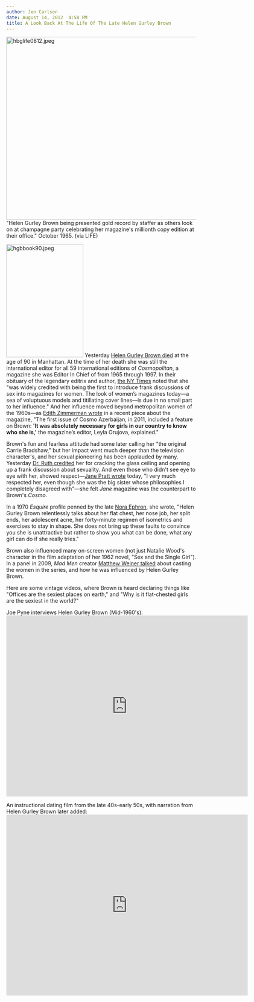 ```yaml
---
author: Jen Carlson
date: August 14, 2012  4:58 PM
title: A Look Back At The Life Of The Late Helen Gurley Brown
---
```


<p><span class="mt-enclosure mt-enclosure-image" style="display: inline;"> <img alt="hbglife0812.jpeg" src="https://web.archive.org/web/20130223085520im_/http://gothamist.com/attachments/arts_jen/hbglife0812.jpeg" width="640" height="485" class="image-none"> </span><br>
<span class="photo_caption">&quot;Helen Gurley Brown being presented gold record by staffer as others look on at champagne party celebrating her magazine&apos;s millionth copy edition at their office.&quot; October 1965. (via LIFE)</span></p>

<p><span class="mt-enclosure mt-enclosure-image" style="display: inline;"> <img alt="hgbbook90.jpeg" src="https://web.archive.org/web/20130223085520im_/http://gothamist.com/attachments/arts_jen/hgbbook90.jpeg" width="204" height="300" class="image-right"> </span>Yesterday <a href="https://web.archive.org/web/20130223085520/http://gothamist.com/2012/08/13/helen_gurley_brown.php">Helen Gurley Brown died</a> at the age of 90 in Manhattan. At the time of her death she was still the international editor for all 59 international editions of <em>Cosmopolitan</em>, a magazine she was Editor In Chief of from 1965 through 1997. In their obituary of the legendary editrix and author, <a href="https://web.archive.org/web/20130223085520/http://www.nytimes.com/2012/08/14/business/media/helen-gurley-brown-who-gave-cosmopolitan-its-purr-is-dead-at-90.html?pagewanted=all">the NY Times</a> noted that she &quot;was widely credited with being the first to introduce frank discussions of sex into magazines for women. The look of women&#x2019;s magazines today&#x2014;a sea of voluptuous models and titillating cover lines&#x2014;is due in no small part to her influence.&quot; And her influence moved beyond metropolitan women of the 1960s&#x2014;as <a href="https://web.archive.org/web/20130223085520/http://www.nytimes.com/2012/08/05/magazine/how-cosmo-conquered-the-world.html?_r=1&amp;pagewanted=all">Edith Zimmerman wrote</a> in a recent piece about the magazine, &quot;The first issue of Cosmo Azerbaijan, in 2011, included a feature on Brown: <strong>&apos;It was absolutely necessary for girls in our country to know who she is,&apos;</strong> the magazine&#x2019;s editor, Leyla Orujova, explained.&quot;</p>

<p>Brown&apos;s fun and fearless attitude had some later calling her &quot;the original Carrie Bradshaw,&quot; but her impact went much deeper than the television character&apos;s, and her sexual pioneering has been applauded by many. Yesterday <a href="https://web.archive.org/web/20130223085520/http://www.cnn.com/2012/08/13/opinion/westheimer-helen-gurley-brown/index.html">Dr. Ruth credited</a> her for cracking the glass ceiling and opening up a frank discussion about sexuality. And even those who didn&apos;t see eye to eye with her, showed respect&#x2014;<a href="https://web.archive.org/web/20130223085520/http://beta.xojane.com/janes-stuff/jane-pratt-remembers-industry-big-sister-helen-gurley-brown#.UCpNS0gflE4.twitter">Jane Pratt wrote</a> today, &quot;I very much respected her, even though she was the big sister whose philosophies I completely disagreed with&quot;&#x2014;she felt <em>Jane</em> magazine was the counterpart to Brown&apos;s <em>Cosmo</em>.</p>

<p>In a 1970 <em>Esquire</em> profile penned by the late <a href="https://web.archive.org/web/20130223085520/http://www.guardian.co.uk/commentisfree/emma-brockes-blog/2012/aug/14/helen-gurley-brown-cosmopolitan-me">Nora Ephron</a>, she wrote, &quot;Helen Gurley Brown relentlessly talks about her flat chest, her nose job, her split ends, her adolescent acne, her forty-minute regimen of isometrics and exercises to stay in shape. She does not bring up these faults to convince you she is unattractive but rather to show you what can be done, what any girl can do if she really tries.&quot;</p>

<p>Brown also influenced many on-screen women (not just Natalie Wood&apos;s character in the film adaptation of her 1962 novel, &quot;Sex and the Single Girl&quot;). In a panel in 2009, <em>Mad Men</em> creator <a href="https://web.archive.org/web/20130223085520/http://www.youtube.com/watch?v=NDaEQICY7Gw">Matthew Weiner talked</a> about casting the women in the series, and how he was influenced by Helen Gurley Brown. </p>

<p>Here are some vintage videos, where Brown is heard declaring things like &quot;Offices are the sexiest places on earth,&quot; and &quot;Why is it flat-chested girls are the sexiest in the world?&quot;</p>

<p>Joe Pyne interviews Helen Gurley Brown (Mid-1960&apos;s):<br>
<iframe width="640" height="480" src="https://web.archive.org/web/20130223085520if_/http://www.youtube.com/embed/nGl-yrGYs98" frameborder="0" allowfullscreen></iframe></p>

<p>An instructional dating film from the late 40s-early 50s, with narration from Helen Gurley Brown later added:<br>
<iframe width="640" height="480" src="https://web.archive.org/web/20130223085520if_/http://www.youtube.com/embed/ir0LPHCIw5I" frameborder="0" allowfullscreen></iframe></p>